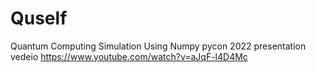 # Quself
Quantum Computing Simulation Using Numpy
pycon 2022 presentation vedeio <herf>https://www.youtube.com/watch?v=aJqF-l4D4Mc</herf>
